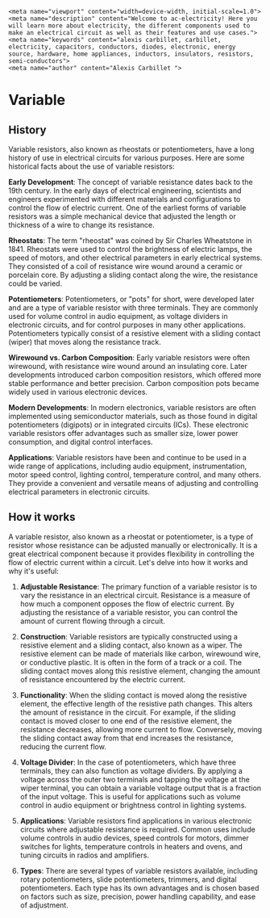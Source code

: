     <meta name="viewport" content="width=device-width, initial-scale=1.0">
    <meta name="description" content="Welcome to ac-electricity! Here you will learn more about electricity, the different components used to make an electrical circuit as well as their features and use cases.">
    <meta name="keywords" content="alexis carbillet, carbillet, electricity, capacitors, conductors, diodes, electronic, energy source, hardware, home appliances, inductors, insulators, resistors, semi-conductors">
    <meta name="author" content="Alexis Carbillet ">
</head>

# Variable

## History

Variable resistors, also known as rheostats or potentiometers, have a long history of use in electrical circuits for various purposes. Here are some historical facts about the use of variable resistors:

**Early Development**: The concept of variable resistance dates back to the 19th century. In the early days of electrical engineering, scientists and engineers experimented with different materials and configurations to control the flow of electric current. One of the earliest forms of variable resistors was a simple mechanical device that adjusted the length or thickness of a wire to change its resistance.

**Rheostats**: The term "rheostat" was coined by Sir Charles Wheatstone in 1841. Rheostats were used to control the brightness of electric lamps, the speed of motors, and other electrical parameters in early electrical systems. They consisted of a coil of resistance wire wound around a ceramic or porcelain core. By adjusting a sliding contact along the wire, the resistance could be varied.

**Potentiometers**: Potentiometers, or "pots" for short, were developed later and are a type of variable resistor with three terminals. They are commonly used for volume control in audio equipment, as voltage dividers in electronic circuits, and for control purposes in many other applications. Potentiometers typically consist of a resistive element with a sliding contact (wiper) that moves along the resistance track.

**Wirewound vs. Carbon Composition**: Early variable resistors were often wirewound, with resistance wire wound around an insulating core. Later developments introduced carbon composition resistors, which offered more stable performance and better precision. Carbon composition pots became widely used in various electronic devices.

**Modern Developments**: In modern electronics, variable resistors are often implemented using semiconductor materials, such as those found in digital potentiometers (digipots) or in integrated circuits (ICs). These electronic variable resistors offer advantages such as smaller size, lower power consumption, and digital control interfaces.

**Applications**: Variable resistors have been and continue to be used in a wide range of applications, including audio equipment, instrumentation, motor speed control, lighting control, temperature control, and many others. They provide a convenient and versatile means of adjusting and controlling electrical parameters in electronic circuits.

## How it works

A variable resistor, also known as a rheostat or potentiometer, is a type of resistor whose resistance can be adjusted manually or electronically. It is a great electrical component because it provides flexibility in controlling the flow of electric current within a circuit. Let's delve into how it works and why it's useful:

1. **Adjustable Resistance**: The primary function of a variable resistor is to vary the resistance in an electrical circuit. Resistance is a measure of how much a component opposes the flow of electric current. By adjusting the resistance of a variable resistor, you can control the amount of current flowing through a circuit.

2. **Construction**: Variable resistors are typically constructed using a resistive element and a sliding contact, also known as a wiper. The resistive element can be made of materials like carbon, wirewound wire, or conductive plastic. It is often in the form of a track or a coil. The sliding contact moves along this resistive element, changing the amount of resistance encountered by the electric current.

3. **Functionality**: When the sliding contact is moved along the resistive element, the effective length of the resistive path changes. This alters the amount of resistance in the circuit. For example, if the sliding contact is moved closer to one end of the resistive element, the resistance decreases, allowing more current to flow. Conversely, moving the sliding contact away from that end increases the resistance, reducing the current flow.

4. **Voltage Divider**: In the case of potentiometers, which have three terminals, they can also function as voltage dividers. By applying a voltage across the outer two terminals and tapping the voltage at the wiper terminal, you can obtain a variable voltage output that is a fraction of the input voltage. This is useful for applications such as volume control in audio equipment or brightness control in lighting systems.

5. **Applications**: Variable resistors find applications in various electronic circuits where adjustable resistance is required. Common uses include volume controls in audio devices, speed controls for motors, dimmer switches for lights, temperature controls in heaters and ovens, and tuning circuits in radios and amplifiers.

6. **Types**: There are several types of variable resistors available, including rotary potentiometers, slide potentiometers, trimmers, and digital potentiometers. Each type has its own advantages and is chosen based on factors such as size, precision, power handling capability, and ease of adjustment.
